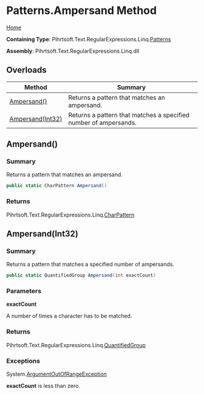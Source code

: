 # Patterns\.Ampersand Method

[Home](../../../../../../README.md)

**Containing Type**: Pihrtsoft\.Text\.RegularExpressions\.Linq\.[Patterns](../README.md)

**Assembly**: Pihrtsoft\.Text\.RegularExpressions\.Linq\.dll

## Overloads

| Method | Summary |
| ------ | ------- |
| [Ampersand()](#Pihrtsoft_Text_RegularExpressions_Linq_Patterns_Ampersand) | Returns a pattern that matches an ampersand\. |
| [Ampersand(Int32)](#Pihrtsoft_Text_RegularExpressions_Linq_Patterns_Ampersand_System_Int32_) | Returns a pattern that matches a specified number of ampersands\. |

## Ampersand\(\) <a name="Pihrtsoft_Text_RegularExpressions_Linq_Patterns_Ampersand"></a>

### Summary

Returns a pattern that matches an ampersand\.

```csharp
public static CharPattern Ampersand()
```

### Returns

Pihrtsoft\.Text\.RegularExpressions\.Linq\.[CharPattern](../../CharPattern/README.md)

## Ampersand\(Int32\) <a name="Pihrtsoft_Text_RegularExpressions_Linq_Patterns_Ampersand_System_Int32_"></a>

### Summary

Returns a pattern that matches a specified number of ampersands\.

```csharp
public static QuantifiedGroup Ampersand(int exactCount)
```

### Parameters

**exactCount**

A number of times a character has to be matched\.

### Returns

Pihrtsoft\.Text\.RegularExpressions\.Linq\.[QuantifiedGroup](../../QuantifiedGroup/README.md)

### Exceptions

System\.[ArgumentOutOfRangeException](https://docs.microsoft.com/en-us/dotnet/api/system.argumentoutofrangeexception)

**exactCount** is less than zero\.

